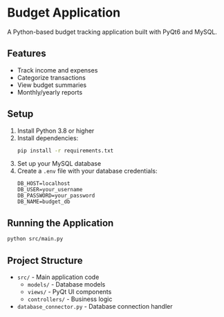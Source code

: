 # Budget Application

A Python-based budget tracking application built with PyQt6 and MySQL.

## Features
- Track income and expenses
- Categorize transactions
- View budget summaries
- Monthly/yearly reports

## Setup
1. Install Python 3.8 or higher
2. Install dependencies:
   ```bash
   pip install -r requirements.txt
   ```
3. Set up your MySQL database
4. Create a `.env` file with your database credentials:
   ```
   DB_HOST=localhost
   DB_USER=your_username
   DB_PASSWORD=your_password
   DB_NAME=budget_db
   ```

## Running the Application
```bash
python src/main.py
```

## Project Structure
- `src/` - Main application code
  - `models/` - Database models
  - `views/` - PyQt UI components
  - `controllers/` - Business logic
- `database_connector.py` - Database connection handler 